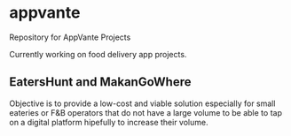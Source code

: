 # appvante
Repository for AppVante Projects

Currently working on food delivery app projects.

EatersHunt and MakanGoWhere
---------------------------
Objective is to provide a low-cost and viable solution especially for small eateries or F&B operators that do not have a large volume to be able to tap on a digital platform hipefully to increase their volume.
